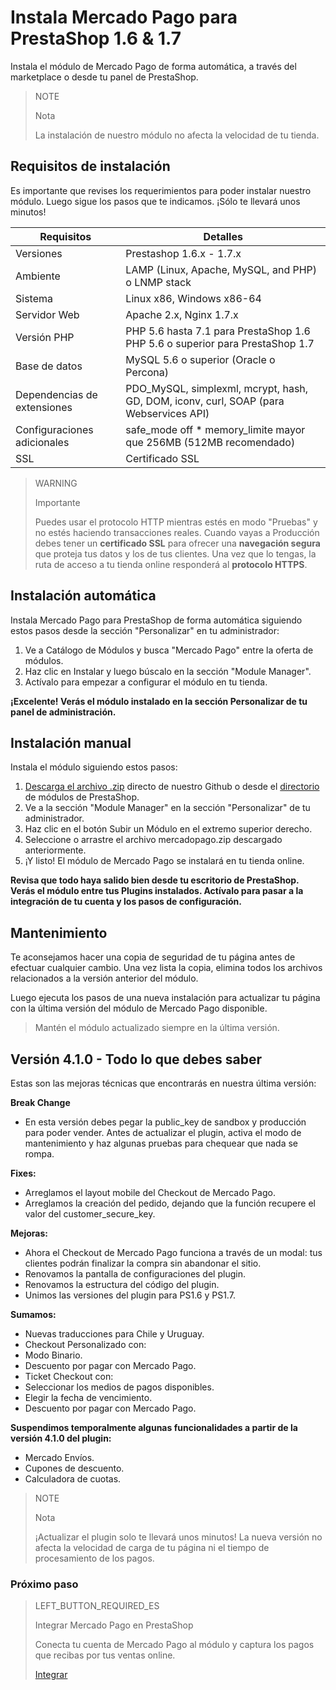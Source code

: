 # Instala Mercado Pago para PrestaShop 1.6 & 1.7


Instala el módulo de Mercado Pago de forma automática, a través del marketplace o desde tu panel de PrestaShop. 

> NOTE
>
> Nota
>
> La instalación de nuestro módulo no afecta la velocidad de tu tienda.

## Requisitos de instalación

Es importante que revises los requerimientos para poder instalar nuestro módulo. Luego sigue los pasos que te indicamos. ¡Sólo te llevará unos minutos!

| Requisitos                    | Detalles                                                                  	                |
|-------------------------------|-----------------------------------------------------------------------------------------------|
| Versiones        	            | Prestashop 1.6.x - 1.7.x                                                                      |
| Ambiente                    	| LAMP (Linux, Apache, MySQL, and PHP) o LNMP stack                                             |
| Sistema                     	| Linux x86, Windows x86-64                                                        	            |
| Servidor Web                	| Apache 2.x, Nginx 1.7.x                                                               	    |
| Versión PHP                 	| PHP 5.6 hasta 7.1 para PrestaShop 1.6 <br> PHP 5.6 o superior para PrestaShop 1.7             |
| Base de datos               	| MySQL 5.6 o superior (Oracle o Percona)                                  	                    |
| Dependencias de extensiones 	| PDO_MySQL, simplexml, mcrypt, hash, GD, DOM, iconv, curl, SOAP (para Webservices API)         |
| Configuraciones adicionales   | safe_mode off * memory_limite mayor que 256MB (512MB recomendado)                             |
| SSL                         	| Certificado SSL  	                                                                            |

> WARNING
>
> Importante
>
> Puedes usar el protocolo HTTP mientras estés en modo "Pruebas" y no estés haciendo transacciones reales. Cuando vayas a Producción debes tener un **certificado SSL** para ofrecer una **navegación segura** que proteja tus datos y los de tus clientes. Una vez que lo tengas, la ruta de acceso a tu tienda online responderá al **protocolo HTTPS**.

## Instalación automática

Instala Mercado Pago para PrestaShop de forma automática siguiendo estos pasos desde la sección "Personalizar" en tu administrador:

1. Ve a Catálogo de Módulos y busca "Mercado Pago" entre la oferta de módulos.
2. Haz clic en Instalar y luego búscalo en la sección "Module Manager". 
3. Actívalo para empezar a configurar el módulo en tu tienda.

**¡Excelente! Verás el módulo instalado en la sección Personalizar de tu panel de administración.**

## Instalación manual

Instala el módulo siguiendo estos pasos:

1. [Descarga el archivo .zip](https://github.com/mercadopago/cart-prestashop-7/raw/master/mercadopago.zip) directo de nuestro Github o desde el [directorio](https://addons.prestashop.com/es/pago-tarjeta-carteras-digitales/23962-mercado-pago.html) de módulos de PrestaShop.
2. Ve a la sección "Module Manager" en la sección "Personalizar" de tu administrador.
3. Haz clic en el botón Subir un Módulo en el extremo superior derecho.
4. Seleccione o arrastre el archivo mercadopago.zip descargado anteriormente.
5. ¡Y listo! El módulo de Mercado Pago se instalará en tu tienda online.

**Revisa que todo haya salido bien desde tu escritorio de PrestaShop. Verás el módulo entre tus Plugins instalados. Actívalo para pasar a la integración de tu cuenta y los pasos de configuración.**

## Mantenimiento

Te aconsejamos hacer una copia de seguridad de tu página antes de efectuar cualquier cambio. Una vez lista la copia, elimina todos los archivos relacionados a la versión anterior del módulo. 

Luego ejecuta los pasos de una nueva instalación para actualizar tu página con la última versión del módulo de Mercado Pago disponible. 

> Mantén el módulo actualizado siempre en la última versión. 

## Versión 4.1.0 - Todo lo que debes saber

Estas son las mejoras técnicas que encontrarás en nuestra última versión:

**Break Change**
- En esta versión debes pegar la public_key de sandbox y producción para poder vender. Antes de actualizar el plugin, activa el modo de mantenimiento y haz algunas pruebas para chequear que nada se rompa.

**Fixes:**
- Arreglamos el layout mobile del Checkout de Mercado Pago.
- Arreglamos la creación del pedido, dejando que la función recupere el valor del customer_secure_key.

**Mejoras:** 
- Ahora el Checkout de Mercado Pago funciona a través de un modal: tus clientes podrán finalizar la compra sin abandonar el sitio.
- Renovamos la pantalla de configuraciones del plugin.
- Renovamos la estructura del código del plugin. 
- Unimos las versiones del plugin para PS1.6 y PS1.7.

**Sumamos:**
- Nuevas traducciones para Chile y Uruguay.
- Checkout Personalizado con:
 - Modo Binario.
 - Descuento por pagar con Mercado Pago.
- Ticket Checkout con:
 - Seleccionar los medios de pagos disponibles.
 - Elegir la fecha de vencimiento.
 - Descuento por pagar con Mercado Pago.

**Suspendimos temporalmente algunas funcionalidades a partir de la versión 4.1.0 del plugin:**
- Mercado Envíos.
- Cupones de descuento.
- Calculadora de cuotas.

> NOTE
>
> Nota
>
> ¡Actualizar el plugin solo te llevará unos minutos! La nueva versión no afecta la velocidad de carga de tu página ni el tiempo de procesamiento de los pagos.

### Próximo paso

> LEFT_BUTTON_REQUIRED_ES
>
> Integrar Mercado Pago en PrestaShop
>
> Conecta tu cuenta de Mercado Pago al módulo y captura los pagos que recibas por tus ventas online.
>
> 
> [Integrar](https://www.mercadopago.com.ar/developers/es/guides/plugins/prestashop/integration/)
